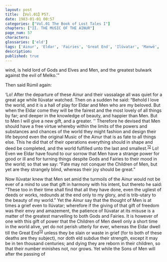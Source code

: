 ```yaml
---
layout: post
title: 【Vol.01】P57.
date: 1983-01-01 00:57
categories: ["Vol.01 The Book of Lost Tales I"]
chapters: ["II. THE MUSIC OF THE AINUR"]
page_num: 57
characters: 
glossaries: ['eld']
tags: ['Ainur', 'Eldar', 'Fairies', 'Great End', 'Ilúvatar', 'Manwë', 'Melko', 'Men', 'Music of the Ainur']
description: 
published: true
---
```


<p style="text-indent: 0;">
wind, is held lord of Gods and Elves and Men, and the greatest bulwark against the evil of Melko.’”
</p>

Then said Rúmil again:

‘Lo! After the departure of these Ainur and their vassalage all was quiet for a great age while Ilúvatar watched. Then on a sudden he said: “Behold I love the world, and it is a hall of play for Eldar and Men who are my beloved. But when the Eldar come they will be the fairest and the most lovely of all things by far; and deeper in the knowledge of beauty, and happier than Men. But to Men I will give a new gift, and a greater. ’’ Therefore he devised that Men should have a free virtue whereby within the limits of the powers and substances and chances of the world they might fashion and design their life beyond even the original Music of the Ainur that is as fate to all things else. This he did that of their operations everything should in shape and deed be completed, and the world fulfilled unto the last and smallest.<SUP>[12]({{site.baseurl}}/vol01-p59)</SUP> Lo! Even we Eldar have found to our sorrow that Men have a strange power for good or ill and for turning things despite Gods and Fairies to their mood in the world; so that we say: “Fate may not conquer the Children of Men, but yet are they strangely blind, whereas their joy should be great.”

Now Ilúvatar knew that Men set amid the turmoils of the Ainur would not be ever of a mind to use that gift in harmony with his intent, but thereto he said: “These too in their time shall find that all they have done, even the ugliest of deeds or works, redounds at the end only to my glory, and is trib-utary to the beauty of my world.” Yet the Ainur say that the thought of Men is at times a grief even to Ilúvatar; wherefore if the giving of that gift of freedom was their envy and amazement, the patience of Ilúvatar at its misuse is a matter of the greatest marvelling to both Gods and Fairies. It is however of one with this gift of power that the Children of Men dwell only a short time in the world alive, yet do not perish utterly for ever, whereas the Eldar dwell till the Great End<SUP>[13]({{site.baseurl}}/vol01-p59)</SUP> unless they be slain or waste in grief (for to both of these deaths are they subject), nor doth eld subdue their strength, except it may be in ten thousand centuries; and dying they are reborn in their children, so that their number minishes not, nor grows. Yet while the Sons of Men will after the passing of


